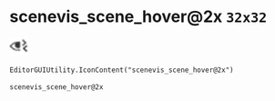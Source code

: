 # scenevis_scene_hover@2x `32x32`
<img src="/img/scenevis_scene_hover.png" width=32 height=32>

``` CSharp
EditorGUIUtility.IconContent("scenevis_scene_hover@2x")
```
```
scenevis_scene_hover@2x
```
